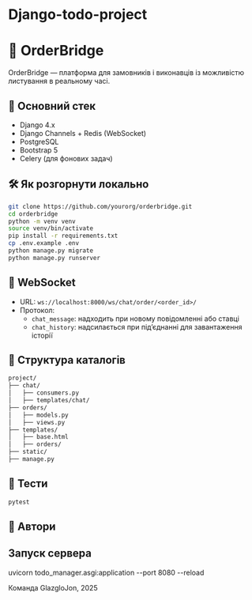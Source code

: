 # Django-todo-project

# 📡 OrderBridge

OrderBridge — платформа для замовників і виконавців із можливістю листування в реальному часі.

## 🚀 Основний стек

- Django 4.x
- Django Channels + Redis (WebSocket)
- PostgreSQL
- Bootstrap 5
- Celery (для фонових задач)

## 🛠️ Як розгорнути локально

```bash
git clone https://github.com/yourorg/orderbridge.git
cd orderbridge
python -m venv venv
source venv/bin/activate
pip install -r requirements.txt
cp .env.example .env
python manage.py migrate
python manage.py runserver
```

## 💬 WebSocket

- URL: `ws://localhost:8000/ws/chat/order/<order_id>/`
- Протокол:
  - `chat_message`: надходить при новому повідомленні або ставці
  - `chat_history`: надсилається при підʼєднанні для завантаження історії

## 📂 Структура каталогів

```bash
project/
├── chat/
│   ├── consumers.py
│   ├── templates/chat/
├── orders/
│   ├── models.py
│   ├── views.py
├── templates/
│   ├── base.html
│   ├── orders/
├── static/
├── manage.py
```

## 🧪 Тести

```bash
pytest
```

## 🧠 Автори

## Запуск сервера
uvicorn todo_manager.asgi:application --port 8080 --reload 

Команда GlazgloJon, 2025

